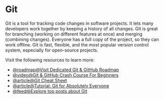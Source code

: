# Git

Git is a tool for tracking code changes in software projects. It lets many developers work together by keeping a history of all changes. Git is great for branching (working on different features at once) and merging (combining changes). Everyone has a full copy of the project, so they can work offline. Git is fast, flexible, and the most popular version control system, especially for open-source projects.

Visit the following resources to learn more:

- [@roadmap@Visit Dedicated Git & GitHub Roadmap](https://roadmap.sh/git-github)
- [@video@Git & GitHub Crash Course For Beginners](https://www.youtube.com/watch?v=SWYqp7iY_Tc)
- [@article@Git Cheat Sheet](https://cs.fyi/guide/git-cheatsheet)
- [@article@Tutorial: Git for Absolutely Everyone](https://thenewstack.io/tutorial-git-for-absolutely-everyone/)
- [@feed@Explore top posts about Git](https://app.daily.dev/tags/git?ref=roadmapsh)
